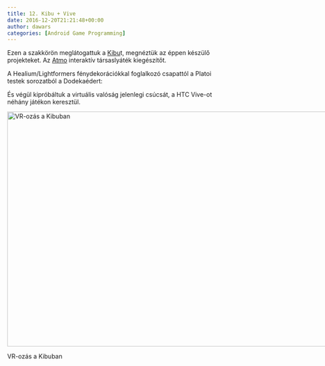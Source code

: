 ```yaml
---
title: 12. Kibu + Vive
date: 2016-12-20T21:21:48+00:00
author: dawars
categories: [Android Game Programming]
---
```

Ezen a szakkörön meglátogattuk a <a href="http://kibu.hu" target="_blank">Kibu</a>t, megnéztük az éppen készülő projekteket. Az <a href="https://dawars.me/atmo-demo-day/" target="_blank">Atmo</a> interaktív társaslyáték kiegészítőt.

A Healium/Lightformers fénydekorációkkal foglalkozó csapattól a Platoi testek sorozatból a Dodekaédert:

<div class="video-container">
</div>

És végül kipróbáltuk a virtuális valóság jelenlegi csúcsát, a HTC Vive-ot néhány játékon keresztül.

<div style="width: 970px" class="wp-caption aligncenter">
  <a href="https://dawars.me/wp-content/uploads/2016/12/kibu_vr.jpg"><img class="size-medium" src="//dawars.me/wp-content/uploads/2016/12/kibu_vr.jpg" alt="VR-ozás a Kibuban" width="960" height="540" /></a>
  
  <p class="wp-caption-text">
    VR-ozás a Kibuban
  </p>
</div>